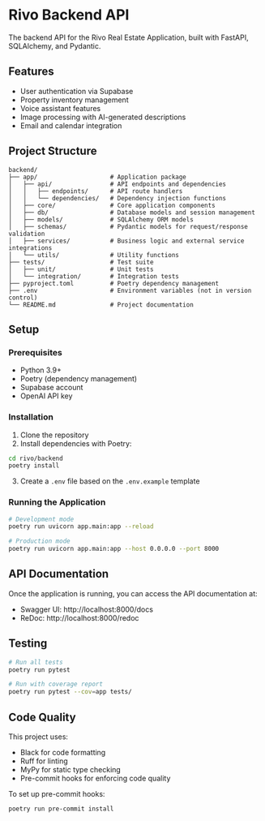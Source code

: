 # Rivo Backend API

The backend API for the Rivo Real Estate Application, built with FastAPI, SQLAlchemy, and Pydantic.

## Features

- User authentication via Supabase
- Property inventory management
- Voice assistant features
- Image processing with AI-generated descriptions
- Email and calendar integration

## Project Structure

```
backend/
├── app/                    # Application package
│   ├── api/                # API endpoints and dependencies
│   │   ├── endpoints/      # API route handlers
│   │   └── dependencies/   # Dependency injection functions
│   ├── core/               # Core application components
│   ├── db/                 # Database models and session management
│   ├── models/             # SQLAlchemy ORM models
│   ├── schemas/            # Pydantic models for request/response validation
│   ├── services/           # Business logic and external service integrations
│   └── utils/              # Utility functions
├── tests/                  # Test suite
│   ├── unit/               # Unit tests
│   └── integration/        # Integration tests
├── pyproject.toml          # Poetry dependency management
├── .env                    # Environment variables (not in version control)
└── README.md               # Project documentation
```

## Setup

### Prerequisites

- Python 3.9+
- Poetry (dependency management)
- Supabase account
- OpenAI API key

### Installation

1. Clone the repository
2. Install dependencies with Poetry:

```bash
cd rivo/backend
poetry install
```

3. Create a `.env` file based on the `.env.example` template

### Running the Application

```bash
# Development mode
poetry run uvicorn app.main:app --reload

# Production mode
poetry run uvicorn app.main:app --host 0.0.0.0 --port 8000
```

## API Documentation

Once the application is running, you can access the API documentation at:

- Swagger UI: http://localhost:8000/docs
- ReDoc: http://localhost:8000/redoc

## Testing

```bash
# Run all tests
poetry run pytest

# Run with coverage report
poetry run pytest --cov=app tests/
```

## Code Quality

This project uses:

- Black for code formatting
- Ruff for linting
- MyPy for static type checking
- Pre-commit hooks for enforcing code quality

To set up pre-commit hooks:

```bash
poetry run pre-commit install
```
